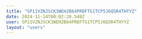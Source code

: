 ```yaml
---
title: "SP11VZNJSCK3WEH2B64PRDFTG1TCP5J6QSR4THYYZ"
date: 2024-11-14T00:02:28.548Z
user: SP11VZNJSCK3WEH2B64PRDFTG1TCP5J6QSR4THYYZ
layout: "users"
---
```

    